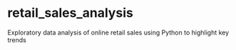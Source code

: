 # retail_sales_analysis
Exploratory data analysis of online retail sales using Python to highlight key trends
